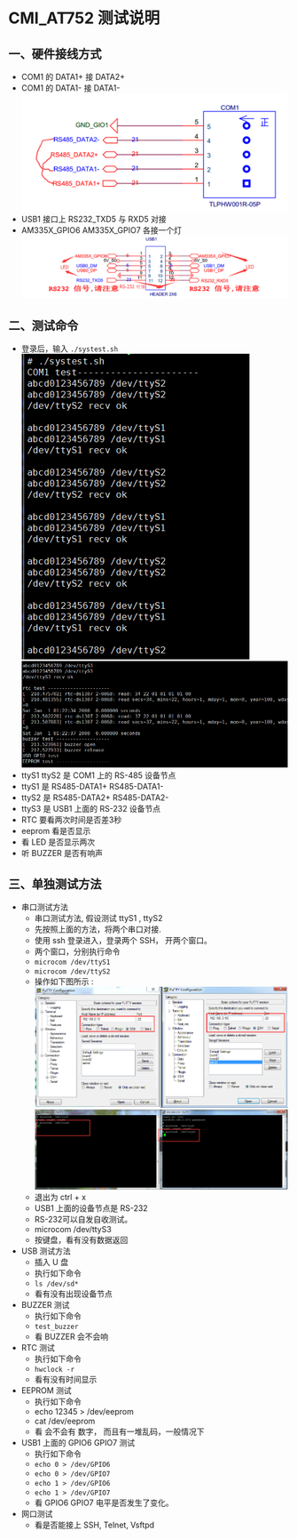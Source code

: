 # CMI_AT752 测试说明

## 一、硬件接线方式
* COM1 的 DATA1+ 接 DATA2+
* COM1 的 DATA1- 接 DATA1-
  ![com1](img/TEST_COM1.jpg)
* USB1 接口上 RS232_TXD5 与 RXD5 对接
* AM335X_GPIO6 AM335X_GPIO7 各接一个灯
  ![USB1](img/test_usb1.jpg)

## 二、测试命令
* 登录后，输入 `./systest.sh`
  ![test1](img/test1.jpg)
  ![test2](img/test2.jpg)
* ttyS1 ttyS2 是 COM1 上的 RS-485 设备节点
* ttyS1 是 RS485-DATA1+ RS485-DATA1-
* ttyS2 是 RS485-DATA2+ RS485-DATA2-
* ttyS3 是 USB1 上面的 RS-232 设备节点
* RTC 要看两次时间是否差3秒
* eeprom 看是否显示
* 看 LED 是否显示两次
* 听 BUZZER 是否有响声

## 三、单独测试方法
* 串口测试方法
  * 串口测试方法, 假设测试 ttyS1 , ttyS2
  * 先按照上面的方法，将两个串口对接.
  * 使用 ssh 登录进入，登录两个 SSH， 开两个窗口。
  * 两个窗口，分别执行命令
  * `microcom /dev/ttyS1`
  * `microcom /dev/ttyS2`
  * 操作如下图所示 :
    ![ssh_test](img/SSH_test.jpg)
    ![serial_test](img/serial_test.jpg)
  * 退出为 ctrl + x
  * USB1 上面的设备节点是 RS-232
  * RS-232可以自发自收测试。
  * microcom /dev/ttyS3
  * 按键盘，看有没有数据返回
* USB 测试方法
  * 插入 U 盘
  * 执行如下命令
  * `ls /dev/sd*`
  * 看有没有出现设备节点
* BUZZER 测试
  * 执行如下命令
  * `test_buzzer`
  * 看 BUZZER 会不会响
* RTC 测试
  * 执行如下命令
  * `hwclock -r`
  * 看有没有时间显示
* EEPROM 测试
  * 执行如下命令
  * echo 12345 > /dev/eeprom
  * cat /dev/eeprom
  * 看 会不会有 数字， 而且有一堆乱码，一般情况下
* USB1 上面的 GPIO6 GPIO7 测试
  * 执行如下命令
  * `echo 0 > /dev/GPIO6`
  * `echo 0 > /dev/GPIO7`  
  * `echo 1 > /dev/GPIO6`
  * `echo 1 > /dev/GPIO7`
  * 看 GPIO6 GPIO7 电平是否发生了变化。
* 网口测试
  * 看是否能接上 SSH, Telnet, Vsftpd
